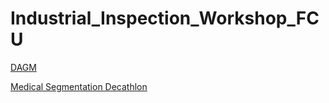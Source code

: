 # Industrial_Inspection_Workshop_FCU


[DAGM](https://drive.google.com/drive/folders/1Edsas4eFr7kyMN5XYkHJijvJukE83woE?usp=sharing)

[Medical Segmentation Decathlon](http://medicaldecathlon.com/)
